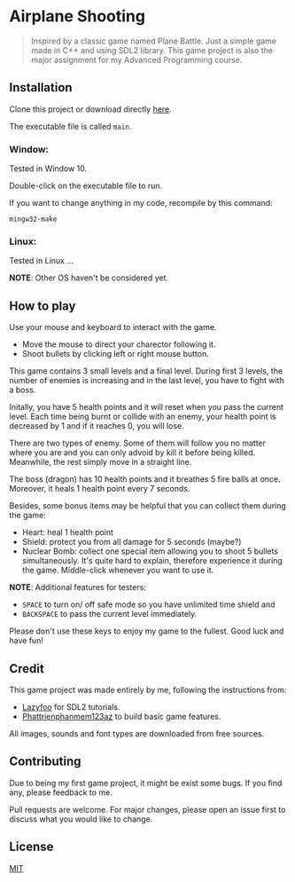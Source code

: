 # Airplane Shooting

> Inspired by a classic game named Plane Battle. Just a simple game made in C++ and using SDL2 library. This game project is also the major assignment for my Advanced Programming course.

## Installation

Clone this project or download directly [here](https://github.com/SliferSkyd/airplane-shooting).

The executable file is called `main`. 

### Window:
Tested in Window 10. 

Double-click on the executable file to run.

If you want to change anything in my code, recompile by this command:

```
mingw32-make
```

### Linux:
Tested in Linux ...


**NOTE**: Other OS haven't be considered yet.

## How to play

Use your mouse and keyboard to interact with the game.
- Move the mouse to direct your charector following it.   
- Shoot bullets by clicking left or right mouse button.

This game contains 3 small levels and a final level. During first 3 levels, the number of enemies is increasing and in the last level, you have to fight with a boss.

Initally, you have 5 health points and it will reset when you pass the current level. Each time being burnt or collide with an enemy, your health point is decreased by 1 and if it reaches 0, you will lose. 

There are two types of enemy. Some of them will follow you no matter where you are and you can only advoid by kill it before being killed. Meanwhile, the rest simply move in a straight line.   

The boss (dragon) has 10 health points and it breathes 5 fire balls at once. Moreover, it heals 1 health point every 7 seconds.

Besides, some bonus items may be helpful that you can collect them during the game:
- Heart: heal 1 health point
- Shield: protect you from all damage for 5 seconds (maybe?)
- Nuclear Bomb: collect one special item allowing you to shoot 5 bullets simultaneously. It's quite hard to explain, therefore experience it during the game. Middle-click whenever you want to use it.

**NOTE**: Additional features for testers:
- `SPACE` to turn on/ off safe mode so you have unlimited time shield and  
- `BACKSPACE` to pass the current level immediately. 

Please don't use these keys to enjoy my game to the fullest. Good luck and have fun!

## Credit
This game project was made entirely by me, following the instructions from:
- [Lazyfoo](https://lazyfoo.net) for SDL2 tutorials.
- [Phattrienphanmem123az](https://phattrienphanmem123az.com) to build basic game features.  

All images, sounds and font types are downloaded from free sources.  

## Contributing
Due to being my first game project, it might be exist some bugs. If you find any, please feedback to me.

Pull requests are welcome. For major changes, please open an issue first to discuss what you would like to change.

## License

[MIT](https://choosealicense.com/licenses/mit/)
